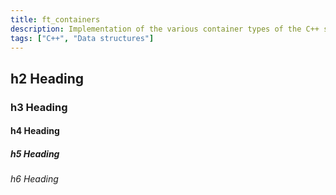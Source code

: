 ```yaml
---
title: ft_containers
description: Implementation of the various container types of the C++ standard template library.
tags: ["C++", "Data structures"]
---
```


## h2 Heading

### h3 Heading

#### h4 Heading

##### h5 Heading

###### h6 Heading
